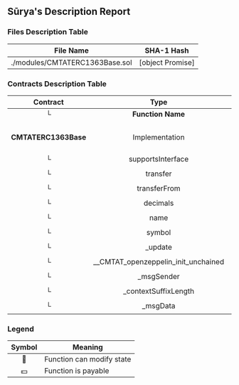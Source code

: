 ## Sūrya's Description Report

### Files Description Table


|  File Name  |  SHA-1 Hash  |
|-------------|--------------|
| ./modules/CMTATERC1363Base.sol | [object Promise] |


### Contracts Description Table


|  Contract  |         Type        |       Bases      |                  |                 |
|:----------:|:-------------------:|:----------------:|:----------------:|:---------------:|
|     └      |  **Function Name**  |  **Visibility**  |  **Mutability**  |  **Modifiers**  |
||||||
| **CMTATERC1363Base** | Implementation | ERC1363Upgradeable, CMTATBase, MetaTxModule |||
| └ | supportsInterface | Public ❗️ |   |NO❗️ |
| └ | transfer | Public ❗️ | 🛑  |NO❗️ |
| └ | transferFrom | Public ❗️ | 🛑  |NO❗️ |
| └ | decimals | Public ❗️ |   |NO❗️ |
| └ | name | Public ❗️ |   |NO❗️ |
| └ | symbol | Public ❗️ |   |NO❗️ |
| └ | _update | Internal 🔒 | 🛑  | |
| └ | __CMTAT_openzeppelin_init_unchained | Internal 🔒 | 🛑  | onlyInitializing |
| └ | _msgSender | Internal 🔒 |   | |
| └ | _contextSuffixLength | Internal 🔒 |   | |
| └ | _msgData | Internal 🔒 |   | |


### Legend

|  Symbol  |  Meaning  |
|:--------:|-----------|
|    🛑    | Function can modify state |
|    💵    | Function is payable |
